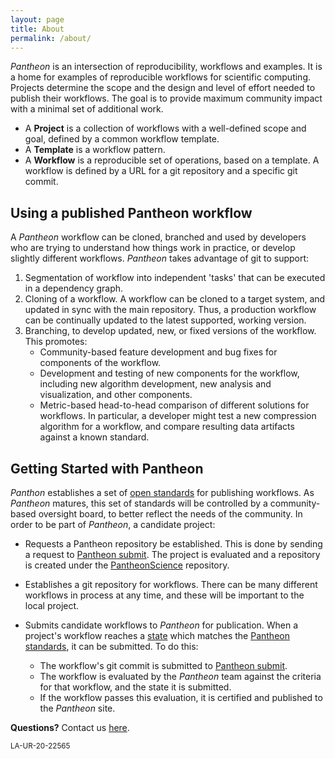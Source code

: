 ```yaml
---
layout: page
title: About
permalink: /about/
---
```


*Pantheon* is an intersection of reproducibility, workflows and examples. It is a home for examples of
reproducible workflows for scientific computing. Projects determine the scope and the design and level 
of effort needed to publish their workflows.
The goal is to provide maximum community impact with a minimal set of additional work. 

- A **Project** is a collection of workflows with a well-defined scope and goal, defined by a common workflow template.</li>
- A **Template** is a workflow pattern. </li>
- A **Workflow** is a reproducible set of operations, based on a template. A workflow is defined by a URL for a git repository and a specific  git commit.

## Using a published Pantheon workflow

A *Pantheon* workflow can be cloned, branched and used by developers who are trying to understand how things work in practice, or develop slightly different workflows. *Pantheon* takes advantage of git to support:

1. Segmentation of workflow into independent 'tasks' that can be executed in a dependency graph.
1. Cloning of a workflow. A workflow can be cloned to a target system, and updated in sync with the main repository. Thus, a production workflow can be continually updated to the latest supported, working version.
1. Branching, to develop updated, new, or fixed versions of the workflow. This promotes:
    - Community-based feature development and bug fixes for components of the workflow.
    - Development and testing of new components for the workflow, including new algorithm development, new analysis and visualization, and other components. 
    - Metric-based head-to-head comparison of different solutions for workflows. In particular, a developer might test a new compression algorithm for a workflow, and compare resulting data artifacts against a known standard.

## Getting Started with Pantheon

*Panthon* establishes a set of [open standards](http://pantheonscience.github.io/standards) for publishing workflows. As *Pantheon* matures, this set of standards will be controlled by a community-based oversight board, to better reflect the needs of the community. In order to be part of *Pantheon*, a candidate project:

- Requests a Pantheon repository be established. This is done by sending a request to [Pantheon submit](mailto:pantheon-submit@lanl.gov). The project is evaluated and a repository is created under the [PantheonScience]() repository.

- Establishes a git repository for workflows. There can be many different workflows in process at any time, and these will be important to the local project.

- Submits candidate workflows to *Pantheon* for publication. When a project's workflow reaches a [state](https://pantheonscience.github.io/standards) which matches the [Pantheon standards](http://pantheonscience.github.io/standards), it can be submitted. To do this:
    - The workflow's git commit is submitted to [Pantheon submit](mailto:pantheon-submit@lanl.gov).
    - The workflow is evaluated by the *Pantheon* team against the criteria for that workflow, and the state it is submitted.
    - If the workflow passes this evaluation, it is certified and published to the *Pantheon* site.

**Questions?** Contact us [here](mailto:pantheon-help@lanl.gov).

<small>LA-UR-20-22565</small>
